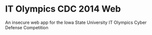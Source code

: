 # IT Olympics CDC 2014 Web
An insecure web app for the Iowa State University IT Olympics Cyber Defense Competition
